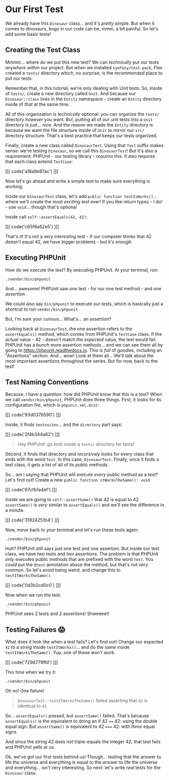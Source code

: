 # Our First Test

We already have this `Dinosaur` class... and it's *pretty* simple. But when it comes to
dinosaurs, bugs in our code can be, mmm, a bit painful. So let's add some basic tests!

## Creating the Test Class

Mmmm... where do we put this new test? We can *technically* put our tests *anywhere* within our project.
But when we installed `symfony/test-pack`, Flex created a `tests/` directory which,
no surprise, is the *recommended* place to put our tests.

Remember that, in this tutorial, we're only dealing with
Unit tests. So, inside of `tests/`, create a new directory called `Unit`.
And because our `Dinosaur::class` lives in the `Entity` namespace - create an `Entity`
directory inside of *that* at the same time.

All of this organization is *technically* optional: you can organize the `tests/`
directory *however* you want. *But*, putting all of our unit tests into a `Unit`
directory is just... nice. And the reason we made the `Entity`
directory is because we want the file structure inside of `Unit` to mirror our `src/`
directory structure. That's a best practice that keeps our tests organized.

Finally, create a new class called `DinosaurTest`. Using that `Test` suffix makes
sense: we're testing `Dinosaur`, so we call this `DinosaurTest`! But it's also
a requirement: PHPUnit - our testing library - *requires* this. It also requires
that each class extend `TestCase`:

[[[ code('a18a9e97ac') ]]]

Now let's go ahead and write a simple test to make sure everything is working.

Inside our `DinosaurTest` class, let's add `public function testIsWorks()`... where
we'll create the most *exciting* test ever! If you like return types - I do! - use
`void`... though that's optional

Inside call `self::assertEquals(42, 42)`:

[[[ code('c65f8a62e5') ]]]

That's it! It's not a very *interesting* test - if our computer thinks that
42 doesn't equal 42, we have bigger problems - but it's *enough*.

## Executing PHPUnit

How do we *execute* the test? By executing PHPUnit. At your terminal, run:

```terminal
./vendor/bin/phpunit
```

And... awesome! PHPUnit saw *one* test - for our one test method - and one
*assertion*.

We could also say `bin/phpunit` to execute our tests, which is basically just a 
shortcut to run `vendor/bin/phpunit`.

But, I'm sure your curious... What's... an assertion?

Looking back at `DinosaurTest`, the one assertion refers to the `assertEquals()`
method, which comes from PHPUnit's `TestCase` class. If the *actual*
value - 42 - doesn't match the *expected* value, the test would fail.
PHPUnit has a *bunch* more assertion methods... and we can see them
all by going to https://phpunit.readthedocs.io. This is *full*
of goodies, including an "Assertions" section. And... *wow*! Look at them all...
We'll talk about the most important assertions throughout the series.
But for now, back to the test!

## Test Naming Conventions

Because, I have a question: how did PHPUnit *know* that this is a test? When we call
`vendor/bin/phpunit`, PHPUnit does three things. First, it looks for its configuration
file, which is `phpunit.xml.dist`:

[[[ code('93d0379590') ]]]

Inside, it finds `testsuites`... and the `directory` part says:

[[[ code('2f4b344a62') ]]]

> Hey PHPUnit: go look inside a `tests/` directory for tests!

Second, it finds that directory and *recursively* looks for every class that ends with the word
`Test`. In this case, `DinosaurTest`. Finally, once it finds a test class, it gets
a list of all of its public methods.

So... am I saying that PHPUnit will execute *every* public method as a test? Let's find out!
Create a new `public function itWorksTheSame(): void`

[[[ code('67cfb1a4ef') ]]]

Inside we are going to `self::assertSame()` that 42 is equal to 42. `assertSame()` is
*very* similar to `assertEquals()` and we'll see the difference in a minute.

[[[ code('31924251b4') ]]]

Now, move back to your terminal and let's run these tests again:

```terminal-silent
./vendor/bin/phpunit
```

Huh? PHPUnit *still* says just one test and one assertion. But inside our
test class, we have *two* tests and *two* assertions. The problem is that
PHPUnit *only* executes public methods that are prefixed with the word `test`.
You *could* put the `@test` annotation above the method, but that's
not very common. So let's avoid being weird, and change this to
`testItWorksTheSame()`.

[[[ code('0d3b2cd0c0') ]]]

Now when we run the test:

```terminal-silent
./vendor/bin/phpunit
```

PHPUnit sees 2 tests and 2 assertions! Shweeeet!

## Testing Failures 😱

What does it look like when a test fails? Let's find out! Change our expected `42` to a
*string* inside `testItWorks()`... and do the same inside `testItWorksTheSame()`. Yup,
one of these *won't* work.

[[[ code('729d779ffd') ]]]

This time when we try it:

```terminal-silent
./vendor/bin/phpunit
``` 

Oh no! One failure!

> `DinosaurTest::testItWorksTheSame()` failed asserting that `42` is identical to `42`.

So... `assertEquals()` *passed*, but `assertSame()` failed. That's because
`assertEquals()` is the equivalent to doing an if 42 `==` 42: using the
double equal sign. But `assertSame()` is equivalent to 42 `===` 42: with *three* equal signs.

And since the string 42 does *not* triple-equals the integer 42, that test fails
and PHPUnit yells at us.

Ok, we've got our first tests behind us! Though... testing that the answer to life
the universe and everything is equal to the answer to life the universe and everything...
isn't very interesting. So next: let's write *real* tests for the `Dinosaur` class.
